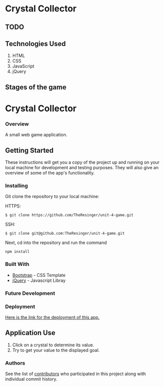 # Crystal Collector

## TODO



## Technologies Used

1. HTML
2. CSS
3. JavaScript
4. jQuery


## Stages of the game




# Crystal Collector

### Overview

A small web game application.

## Getting Started

These instructions will get you a copy of the project up and running on your local machine for development and testing purposes. They will also give an overview of some of the app's functionality. 

### Installing

Git clone the repository to your local machine:

HTTPS: 
```
$ git clone https://github.com/TheResinger/unit-4-game.git
```
SSH:
```
$ git clone git@github.com:TheResinger/unit-4-game.git
```

Next, cd into the repository and run the command
```
npm install
```

### Built With

* [Bootstrap](https://getbootstrap.com/) - CSS Template
* [jQuery](https://jquery.com/) - Javascript Libray

### Future Development

### Deployment

[Here is the link for the deployment of this app.](https://theresinger.github.io/unit-4-game/)

## Application Use

1. Click on a crystal to determine its value.
2. Try to get your value to the displayed goal.

### Authors

See the list of [contributors](https://github.com/TheResinger/unit-4-game/graphs/contributors) who participated in this project along with individual commit history. 